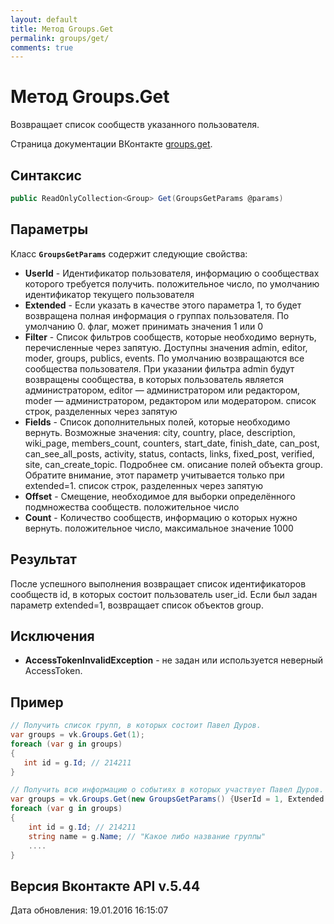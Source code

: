 ```yaml
---
layout: default
title: Метод Groups.Get
permalink: groups/get/
comments: true
---
```

# Метод Groups.Get
Возвращает список сообществ указанного пользователя.

Страница документации ВКонтакте [groups.get](https://vk.com/dev/groups.get).

## Синтаксис
``` csharp
public ReadOnlyCollection<Group> Get(GroupsGetParams @params)
```

## Параметры
Класс **`GroupsGetParams`** содержит следующие свойства:

+ **UserId** - Идентификатор пользователя, информацию о сообществах которого требуется получить. положительное число, по умолчанию идентификатор текущего пользователя
+ **Extended** - Если указать в качестве этого параметра 1, то будет возвращена полная информация о группах пользователя. По умолчанию 0. флаг, может принимать значения 1 или 0
+ **Filter** - Список фильтров сообществ, которые необходимо вернуть, перечисленные через запятую. Доступны значения admin, editor, moder, groups, publics, events. По умолчанию возвращаются все сообщества пользователя. 
При указании фильтра admin будут возвращены сообщества, в которых пользователь является администратором, editor — администратором или редактором, moder — администратором, редактором или модератором. список строк, разделенных через запятую
+ **Fields** - Список дополнительных полей, которые необходимо вернуть. Возможные значения: city, country, place, description, wiki_page, members_count, counters, start_date, finish_date, can_post, can_see_all_posts, activity, status, contacts, links, fixed_post, verified, site, can_create_topic. Подробнее см. описание полей объекта group. 
Обратите внимание, этот параметр учитывается только при extended=1. список строк, разделенных через запятую
+ **Offset** - Смещение, необходимое для выборки определённого подмножества сообществ. положительное число
+ **Count** - Количество сообществ, информацию о которых нужно вернуть. положительное число, максимальное значение 1000

## Результат
После успешного выполнения возвращает список идентификаторов сообществ id, в которых состоит пользователь user_id. 
Если был задан параметр extended=1,  возвращает список объектов group.

## Исключения
+ **AccessTokenInvalidException** - не задан или используется неверный AccessToken.

## Пример
```csharp
// Получить список групп, в которых состоит Павел Дуров.
var groups = vk.Groups.Get(1);
foreach (var g in groups)
{
   int id = g.Id; // 214211
}

// Получить всю информацию о событиях в которых участвует Павел Дуров.
var groups = vk.Groups.Get(new GroupsGetParams() {UserId = 1, Extended = true, Filter = GroupsFilters.Events, Fields = GroupsFields.All}).ToList();
foreach (var g in groups)
{
    int id = g.Id; // 214211
    string name = g.Name; // "Какое либо название группы"
    ....
}
```

## Версия Вконтакте API v.5.44
Дата обновления: 19.01.2016 16:15:07
